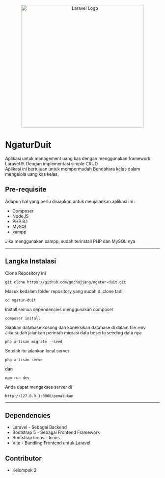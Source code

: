 <p align="center"><a href="https://laravel.com" target="_blank"><img src="https://raw.githubusercontent.com/laravel/art/master/logo-lockup/5%20SVG/2%20CMYK/1%20Full%20Color/laravel-logolockup-cmyk-red.svg" width="400" alt="Laravel Logo"></a></p>

# NgaturDuit

Aplikasi untuk management uang kas dengan menggunakan framework Laravel 9. Dengan implementasi simple CRUD\
Aplikasi ini bertujuan untuk mempermudah Bendahara kelas dalam mengelola uang kas kelas

## Pre-requisite
Adapun hal yang perlu disiapkan untuk menjalankan aplikasi ini :
- Composer
- NodeJS
- PHP 8.1
- MySQL 
- xampp

Jika menggunakan xampp, sudah terinstall PHP dan MySQL nya

___

## Langka Instalasi
Clone Repository ini
```
git clone https://github.com/gochujjang/ngatur-duit.git
```
Masuk kedalam folder repository yang sudah di clone tadi
```
cd ngatur-duit
```
Install semua dependencies menggunakan composer
```
composer install
```
Siapkan database kosong dan koneksikan database di dalam file .env\
Jika sudah jalankan perintah migrasi data beserta seeding data nya
```
php artisan migrate --seed
```
Setelah itu jalankan local server
```
php artisan serve
```
dan
```
npm run dev
```
Anda dapat mengakses server di 
```
http://127.0.0.1:8000/pemasukan
```

---
## Dependencies
- Laravel - Sebagai Backend
- Bootstrap 5 - Sebagai Frontend Framework
- Bootstrap Icons - Icons
- Vite - Bundling Frontend untuk Laravel

## Contributor
- Kelompok 2